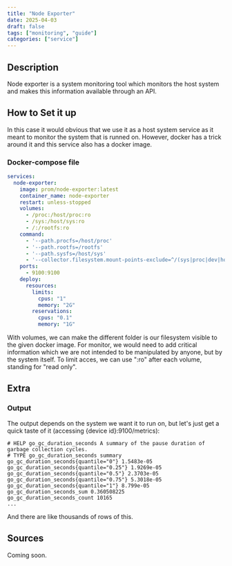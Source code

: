 ```yaml
---
title: "Node Exporter"
date: 2025-04-03
draft: false
tags: ["monitoring", "guide"]
categories: ["service"]
---
```

## Description

Node exporter is a system monitoring tool which monitors the host system and makes this information available through an API. 

## How to Set it up

In this case it would obvious that we use it as a host system service as it meant to monitor the system that is runned on. However, docker has a trick around it and this service also has a docker image.

### Docker-compose file
``` yaml
services:
  node-exporter:
    image: prom/node-exporter:latest
    container_name: node-exporter
    restart: unless-stopped
    volumes:
      - /proc:/host/proc:ro
      - /sys:/host/sys:ro
      - /:/rootfs:ro
    command:
      - '--path.procfs=/host/proc'
      - '--path.rootfs=/rootfs'
      - '--path.sysfs=/host/sys'
      - '--collector.filesystem.mount-points-exclude=^/(sys|proc|dev|host|etc)($$|/)'
    ports:
      - 9100:9100
    deploy:
      resources:
        limits:
          cpus: "1"
          memory: "2G"
        reservations:
          cpus: "0.1"
          memory: "1G"
```
With volumes, we can make the different folder is our filesystem visible to the given docker image. For monitor, we would need to add critical information which we are not intended to be manipulated by anyone, but by the system itself. To limit acces, we can use ":ro" after each volume, standing for "read only".


## Extra

### Output

The output depends on the system we want it to run on, but let's just get a quick taste of it (accessing {device id}:9100/metrics):
``` log
# HELP go_gc_duration_seconds A summary of the pause duration of garbage collection cycles.
# TYPE go_gc_duration_seconds summary
go_gc_duration_seconds{quantile="0"} 1.5483e-05
go_gc_duration_seconds{quantile="0.25"} 1.9269e-05
go_gc_duration_seconds{quantile="0.5"} 2.3703e-05
go_gc_duration_seconds{quantile="0.75"} 5.3018e-05
go_gc_duration_seconds{quantile="1"} 8.799e-05
go_gc_duration_seconds_sum 0.360508225
go_gc_duration_seconds_count 10165
...
```
And there are like thousands of rows of this.
## Sources

Coming soon.